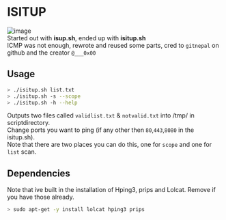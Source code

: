# ISITUP
![image](https://user-images.githubusercontent.com/8977898/156616941-3a03d0ed-ce68-4c90-b97f-8bf4e3efcb80.png)<br>
Started out with **isup.sh**, ended up with **isitup.sh**<br>
ICMP was not enough, rewrote and reused some parts, cred to ```gitnepal``` on github and the creator ```@___0x00```<br>

## Usage
```bash
> ./isitup.sh list.txt
> ./isitup.sh -s --scope
> ./isitup.sh -h --help
```
Outputs two files called ```validlist.txt``` & ```notvalid.txt``` into /tmp/ in scriptdirectory.<br>
Change ports you want to ping (if any other then ```80```,```443```,```8080``` in the isitup.sh).<br>
Note that there are two places you can do this, one for ```scope``` and one for ```list``` scan.<br>

## Dependencies
Note that ive built in the installation of Hping3, prips and Lolcat. Remove if you have those already.<br>
```bash
> sudo apt-get -y install lolcat hping3 prips
```
